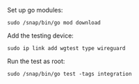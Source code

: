 Set up go modules:
````
sudo /snap/bin/go mod download
````

Add the testing device:

````
sudo ip link add wgtest type wireguard
````

Run the test as root:

````
sudo /snap/bin/go test -tags integration
````
